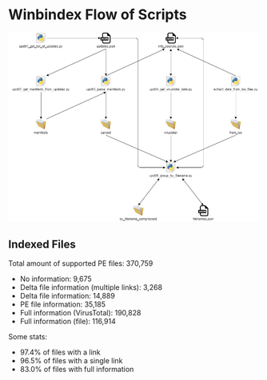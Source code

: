 # Winbindex Flow of Scripts

![winbindex-scripts-flow.png](winbindex-scripts-flow.png)

## Indexed Files

<!--FileStats-->
Total amount of supported PE files: 370,759

* No information: 9,675
* Delta file information (multiple links): 3,268
* Delta file information: 14,889
* PE file information: 35,185
* Full information (VirusTotal): 190,828
* Full information (file): 116,914

Some stats:

* 97.4% of files with a link
* 96.5% of files with a single link
* 83.0% of files with full information
<!--/FileStats-->
